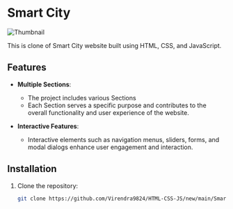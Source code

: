 # Smart City

![Thumbnail](https://github.com/Virendra9824/HTML-CSS-JS/blob/main/Smart%20City/SmartCity_Thumbnail.png)

This is clone of Smart City website built using HTML, CSS, and JavaScript.

## Features

- **Multiple Sections**:

  - The project includes various Sections
  - Each Section serves a specific purpose and contributes to the overall functionality and user experience of the website.

- **Interactive Features**:
  - Interactive elements such as navigation menus, sliders, forms, and modal dialogs enhance user engagement and interaction.

## Installation

1. Clone the repository:

   ```bash
   git clone https://github.com/Virendra9824/HTML-CSS-JS/new/main/Smart%20City
   ```
